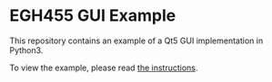 # EGH455 GUI Example
This repository contains an example of a Qt5 GUI implementation in Python3.

To view the example, please read [the instructions](INSTRUCTIONS.md).
